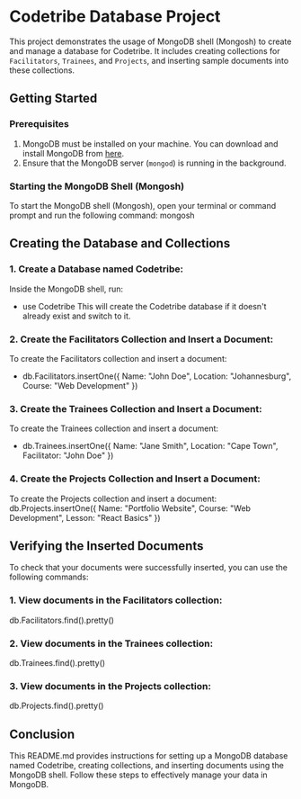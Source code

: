 # Codetribe Database Project

This project demonstrates the usage of MongoDB shell (Mongosh) to create and manage a database for Codetribe. It includes creating collections for `Facilitators`, `Trainees`, and `Projects`, and inserting sample documents into these collections.

## Getting Started

### Prerequisites
1. MongoDB must be installed on your machine. You can download and install MongoDB from [here](https://www.mongodb.com/try/download/community).
2. Ensure that the MongoDB server (`mongod`) is running in the background.

### Starting the MongoDB Shell (Mongosh)
To start the MongoDB shell (Mongosh), open your terminal or command prompt and run the following command:
mongosh

## Creating the Database and Collections
### 1. Create a Database named Codetribe:

Inside the MongoDB shell, run:
- use Codetribe
This will create the Codetribe database if it doesn't already exist and switch to it.

### 2. Create the Facilitators Collection and Insert a Document:

To create the Facilitators collection and insert a document:
- db.Facilitators.insertOne({
  Name: "John Doe",
  Location: "Johannesburg",
  Course: "Web Development"
})

### 3. Create the Trainees Collection and Insert a Document:

To create the Trainees collection and insert a document:
- db.Trainees.insertOne({
  Name: "Jane Smith",
  Location: "Cape Town",
  Facilitator: "John Doe"
})

### 4. Create the Projects Collection and Insert a Document:

To create the Projects collection and insert a document:
db.Projects.insertOne({
  Name: "Portfolio Website",
  Course: "Web Development",
  Lesson: "React Basics"
})

## Verifying the Inserted Documents
To check that your documents were successfully inserted, you can use the following commands:

### 1. View documents in the Facilitators collection:
db.Facilitators.find().pretty()

### 2. View documents in the Trainees collection:
db.Trainees.find().pretty()

### 3. View documents in the Projects collection:
db.Projects.find().pretty()

## Conclusion
This README.md provides instructions for setting up a MongoDB database named Codetribe, creating collections, and inserting documents using the MongoDB shell. Follow these steps to effectively manage your data in MongoDB.
